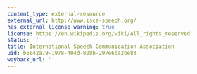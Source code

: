 ```yaml
---
content_type: external-resource
external_url: http://www.isca-speech.org/
has_external_license_warning: true
license: https://en.wikipedia.org/wiki/All_rights_reserved
status: ''
title: International Speech Communication Association
uid: b6642a79-1978-404d-808b-297e6ba2be83
wayback_url: ''
---
```

